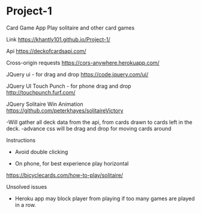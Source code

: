 # Project-1

Card Game App
Play solitaire and other card games

Link
https://khantly101.github.io/Project-1/

Api 
https://deckofcardsapi.com/

Cross-origin requests
https://cors-anywhere.herokuapp.com/

JQuery ui - for drag and drop
https://code.jquery.com/ui/

JQuery UI Touch Punch - for phone drag and drop
http://touchpunch.furf.com/

JQuery Solitaire Win Animation 
https://github.com/peterkhayes/solitaireVictory

-Will gather all deck data from the api, from cards drawn to cards left in the deck.
-advance css will be drag and drop for moving cards around

Instructions
- Avoid double clicking

- On phone, for best experience play horizontal

https://bicyclecards.com/how-to-play/solitaire/

Unsolved issues

- Heroku app may block player from playing if too many games are played in a row.
